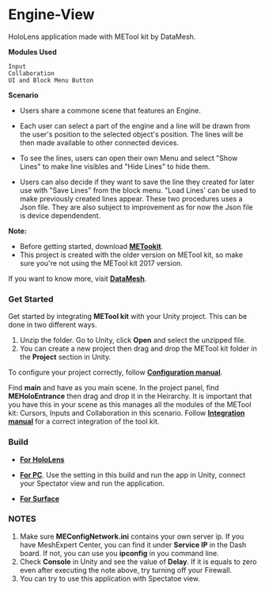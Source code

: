 # Engine-View
HoloLens application made with METool kit by DataMesh. 

**Modules Used**
```
Input 
Collaboration
UI and Block Menu Button
```

**Scenario**
- Users share a commone scene that features an Engine. 

- Each user can select a part of the engine and a line will be drawn from the user's position to the selected object's position. The lines will be then made available to other connected devices. 

- To see the lines, users can open their own Menu and select "Show Lines" to make line visibles and "Hide Lines" to hide them. 

- Users can also decide if they want to save the line they created for later use with "Save Lines" from the block menu. "Load Lines' can be used to make previously created lines appear. These two procedures uses a Json file. They are also subject to improvement as for now the Json file is device dependendent. 

**Note:**
- Before getting started, download [**METookit**](https://github.com/DataMesh-OpenSource/METoolkit "METoolkit Source"). 
- This project is created with the older version on METool kit, so make sure you're not using the METool kit 2017 version. 

If you want to know more, visit [**DataMesh**](https://www.datamesh.com/ "DataMesh website").

### Get Started
Get started by integrating **METool kit** with your Unity project. This can be done in two different ways. 
1. Unzip the folder. Go to Unity, click **Open** and select the unzipped file. 
2. You can create a new project then drag and drop the METool kit folder in the **Project** section in Unity. 

To configure your project correctly, follow [**Configuration manual**](http://docs.datamesh.com/projects/me-live/en/latest/toolkit/toolkit-man-configure-your-project/ "Project Config"). 

Find **main** and have as you main scene. In the project panel, find **MEHoloEntrance** then drag and drop it in the Heirarchy. It is important that you have this in your scene as this manages all the modules of the METool kit: Cursors, Inputs and Collaboration in this scenario. Follow [**Integration manual**](http://docs.datamesh.com/projects/me-live/en/latest/toolkit/toolkit-man-integrated-METoolkit/ "Integration Manual") for a correct integration of the tool kit.  

### Build
- [**For HoloLens**](https://github.com/DataMesh-OpenSource/SolarSystemExplorer/blob/master/Docs/DiveDeeper/build-hololens-app.md "HoloLens build")

- [**For PC**](https://github.com/DataMesh-OpenSource/SolarSystemExplorer/blob/master/Docs/DiveDeeper/build-pc-app.md#build-pc-app "PC build"). Use the setting in this build and run the app in Unity, connect your Spectator view and run the application.

- [**For Surface**](https://github.com/DataMesh-OpenSource/SolarSystemExplorer/blob/master/Docs/DiveDeeper/build-surface-app.md "Surface build")

### NOTES
1. Make sure **MEConfigNetwork.ini** contains your own server ip. If you have MeshExpert Center, you can find it under **Service IP** in the Dash board. If not, you can use you **ipconfig** in you command line.
2. Check **Console** in Unity and see the value of **Delay**. If it is equals to zero even after executing the note above, try turning off your Firewall.
3. You can try to use this application with Spectatoe view. 

